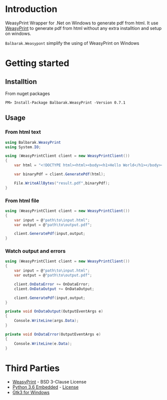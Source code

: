 # Introduction
WeasyPrint Wrapper for .Net on Windows to generate pdf from html. It use [WeasyPrint](https://github.com/Kozea/WeasyPrint) to generate pdf from html without any extra installtion and setup on windows.

`Balbarak.Weasypont` simplify the using of WeasyPrint on Windows
# Getting started

## Installtion

From nuget packages

`PM> Install-Package Balbarak.WeasyPrint -Version 0.7.1`

## Usage

### From html text 

```C#
using Balbarak.WeasyPrint
using System.IO;

using (WeasyPrintClient client = new WeasyPrintClient())
{
    var html = "<!DOCTYPE html><html><body><h1>Hello World</h1></body></html>";

    var binaryPdf = client.GeneratePdf(html);

    File.WriteAllBytes("result.pdf",binaryPdf);
}
```

### From html file
```C#
using (WeasyPrintClient client = new WeasyPrintClient())
{
    var input = @"path\to\input.html";
    var output = @"path\to\output.pdf";

    client.GeneratePdf(input,output;
}
```

### Watch output and errors
```C#
using (WeasyPrintClient client = new WeasyPrintClient())
{
    var input = @"path\to\input.html";
    var output = @"path\to\output.pdf";

    client.OnDataError += OnDataError;
    client.OnDataOutput += OnDataOutput;

    client.GeneratePdf(input,output;
}

private void OnDataOutput(OutputEventArgs e)
{
    Console.WriteLine(args.Data);
}

private void OnDataError(OutputEventArgs e)
{
    Console.WriteLine(e.Data);
}
```

# Third Parties
* [WeasyPrint](https://github.com/Kozea/WeasyPrint) - BSD 3-Clause License 
* [Python 3.6 Embedded](https://wiki.python.org/moin/EmbeddedPython) - [License](https://docs.python.org/3/license.html)
* [Gtk3 for Windows](https://www.gtk.org/support.php)
